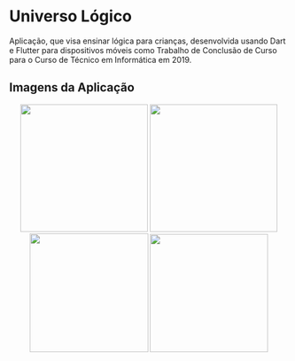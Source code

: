 # Universo Lógico

Aplicação, que visa ensinar lógica para crianças, desenvolvida usando Dart e Flutter para dispositivos móveis como Trabalho de Conclusão de Curso para o Curso de Técnico em Informática em 2019.

## Imagens da Aplicação

<p align="middle">
  <img src="https://user-images.githubusercontent.com/38816154/209902021-696d3650-9441-423b-aecc-a50e2949d840.jpg" width="230">
  <img src="https://user-images.githubusercontent.com/38816154/209902023-2c735722-c228-47f8-8353-b89c0c490f5b.jpg" width="230">
  <img src="https://user-images.githubusercontent.com/38816154/209902024-6a58e911-143e-42f3-b519-f1ff2052b4f9.jpg" width="214">
  <img src="https://user-images.githubusercontent.com/38816154/209902025-6ba8347c-a083-4f2c-8ddf-c8f7068b18e8.jpg" width="213">
</p>
